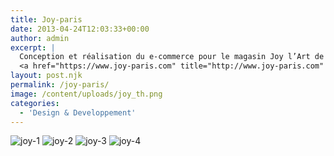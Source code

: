 ```yaml
---
title: Joy-paris
date: 2013-04-24T12:03:33+00:00
author: admin
excerpt: |
  Conception et réalisation du e-commerce pour le magasin Joy l’Art de la Table situé à Paris.
  <a href="https://www.joy-paris.com" title="http://www.joy-paris.com" TARGET="_blank"><strike>joy-paris.com</strike></a>
layout: post.njk
permalink: /joy-paris/
image: /content/uploads/joy_th.png
categories:
  - 'Design & Developpement'
---
```

![joy-1](./content/uploads/joy_th.png)
![joy-2](./content/uploads/joy.png)
![joy-3](./content/uploads/joy_2.png)
![joy-4](./content/uploads/joy_3.png)
